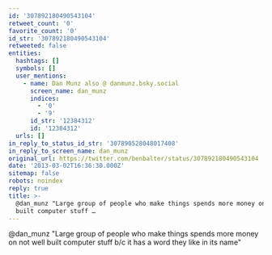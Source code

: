 ```yaml
---
id: '307892180490543104'
retweet_count: '0'
favorite_count: '0'
id_str: '307892180490543104'
retweeted: false
entities:
  hashtags: []
  symbols: []
  user_mentions:
    - name: Dan Munz also @ danmunz.bsky.social
      screen_name: dan_munz
      indices:
        - '0'
        - '9'
      id_str: '12384312'
      id: '12384312'
  urls: []
in_reply_to_status_id_str: '307890528048017408'
in_reply_to_screen_name: dan_munz
original_url: https://twitter.com/benbalter/status/307892180490543104
date: '2013-03-02T16:36:30.000Z'
sitemap: false
robots: noindex
reply: true
title: >-
  @dan_munz "Large group of people who make things spends more money on not well
  built computer stuff …
---
```


@dan_munz "Large group of people who make things spends more money on not well built computer stuff b/c it has a word they like in its name"